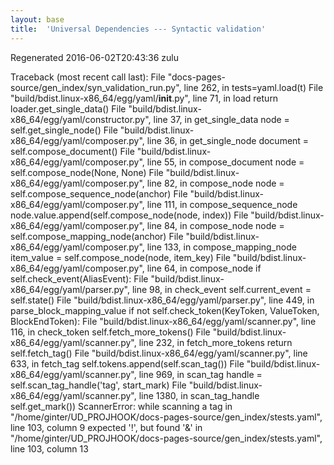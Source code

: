 ```yaml
---
layout: base
title:  'Universal Dependencies --- Syntactic validation'
---
```


Regenerated <time class="timeago" datetime="2016-06-02T20:43:36Z">2016-06-02T20:43:36 zulu</time>

Traceback (most recent call last):
  File "docs-pages-source/gen_index/syn_validation_run.py", line 262, in <module>
    tests=yaml.load(t)
  File "build/bdist.linux-x86_64/egg/yaml/__init__.py", line 71, in load
    return loader.get_single_data()
  File "build/bdist.linux-x86_64/egg/yaml/constructor.py", line 37, in get_single_data
    node = self.get_single_node()
  File "build/bdist.linux-x86_64/egg/yaml/composer.py", line 36, in get_single_node
    document = self.compose_document()
  File "build/bdist.linux-x86_64/egg/yaml/composer.py", line 55, in compose_document
    node = self.compose_node(None, None)
  File "build/bdist.linux-x86_64/egg/yaml/composer.py", line 82, in compose_node
    node = self.compose_sequence_node(anchor)
  File "build/bdist.linux-x86_64/egg/yaml/composer.py", line 111, in compose_sequence_node
    node.value.append(self.compose_node(node, index))
  File "build/bdist.linux-x86_64/egg/yaml/composer.py", line 84, in compose_node
    node = self.compose_mapping_node(anchor)
  File "build/bdist.linux-x86_64/egg/yaml/composer.py", line 133, in compose_mapping_node
    item_value = self.compose_node(node, item_key)
  File "build/bdist.linux-x86_64/egg/yaml/composer.py", line 64, in compose_node
    if self.check_event(AliasEvent):
  File "build/bdist.linux-x86_64/egg/yaml/parser.py", line 98, in check_event
    self.current_event = self.state()
  File "build/bdist.linux-x86_64/egg/yaml/parser.py", line 449, in parse_block_mapping_value
    if not self.check_token(KeyToken, ValueToken, BlockEndToken):
  File "build/bdist.linux-x86_64/egg/yaml/scanner.py", line 116, in check_token
    self.fetch_more_tokens()
  File "build/bdist.linux-x86_64/egg/yaml/scanner.py", line 232, in fetch_more_tokens
    return self.fetch_tag()
  File "build/bdist.linux-x86_64/egg/yaml/scanner.py", line 633, in fetch_tag
    self.tokens.append(self.scan_tag())
  File "build/bdist.linux-x86_64/egg/yaml/scanner.py", line 969, in scan_tag
    handle = self.scan_tag_handle('tag', start_mark)
  File "build/bdist.linux-x86_64/egg/yaml/scanner.py", line 1380, in scan_tag_handle
    self.get_mark())
ScannerError: while scanning a tag
  in "/home/ginter/UD_PROJHOOK/docs-pages-source/gen_index/stests.yaml", line 103, column 9
expected '!', but found '&'
  in "/home/ginter/UD_PROJHOOK/docs-pages-source/gen_index/stests.yaml", line 103, column 13
